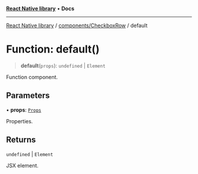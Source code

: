 [**React Native library**](../../../index.md) • **Docs**

***

[React Native library](../../../modules.md) / [components/CheckboxRow](../index.md) / default

# Function: default()

> **default**(`props`): `undefined` \| `Element`

Function component.

## Parameters

• **props**: [`Props`](../interfaces/Props.md)

Properties.

## Returns

`undefined` \| `Element`

JSX element.
